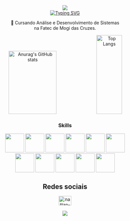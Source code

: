 <div align="center">
  <img src="https://capsule-render.vercel.app/api?type=slice&color=A7A7A7&section=header&height=100">
</div>

<div align="center">
  <a href="https://git.io/typing-svg"><img src="https://readme-typing-svg.demolab.com?font=Fira+Code&size=25&pause=1000&color=FFFFFF&width=250&lines=Hello%2C+there!;I'm+Nattan+Souza!;Keep+learning!" alt="Typing SVG" /></a>
</div>

<div align="center">
  <p>🔭 Cursando Análise e Desenvolvimento de Sistemas<br/> na Fatec de Mogi das Cruzes.<p>
</div>

<div align="center">
  <img src="https://github-readme-stats.vercel.app/api?username=ethanhueh&show_icons=true&hide_border=true&bg_color=E7E7E7" alt="Anurag's GitHub stats" style="width: 55%; max-width: 300px; height: 200px"/>
  <img src="https://github-readme-stats.vercel.app/api/top-langs/?username=ethanhueh&hide_border=true&bg_color=E7E7E7" alt="Top Langs" style="width: 40%; max-width: 300px; height: 250px"/>
</div>

<div align="center">
  <h3><strong>Skills</strong></h3>
</div>

<div align="center">
  <img src ="https://upload.wikimedia.org/wikipedia/commons/thumb/3/38/HTML5_Badge.svg/2048px-HTML5_Badge.svg.png" style="height: 60px">
  <img src ="https://upload.wikimedia.org/wikipedia/commons/thumb/6/62/CSS3_logo.svg/2048px-CSS3_logo.svg.png" style="height: 60px">
  <img src ="https://user-images.githubusercontent.com/25181517/117447155-6a868a00-af3d-11eb-9cfe-245df15c9f3f.png" style="height: 60px">
  <img src ="https://cdn-icons-png.flaticon.com/512/226/226777.png" style="height: 60px">
  <img src ="https://github.com/user-attachments/assets/6a3c4ab9-8bfe-42d1-bc5d-5fe770e11f51" style="height: 60px">
  <img src ="https://upload.wikimedia.org/wikipedia/commons/thumb/2/27/PHP-logo.svg/711px-PHP-logo.svg.png" style="height: 60px">
  </br>
  <img src ="https://raw.githubusercontent.com/isocpp/logos/master/cpp_logo.png" style="height: 60px">
  <img src ="https://github.com/user-attachments/assets/06851a6c-5780-4b9c-b89d-af3b4e605636" style="height: 60px">
  <img src ="https://user-images.githubusercontent.com/25181517/192108891-d86b6220-e232-423a-bf5f-90903e6887c3.png" style="height: 60px">
  <img src ="https://www.northware.mx/wp-content/uploads/2022/09/northware-microsoft-power-bi-logo.png" style="height: 60px">
  <img src="https://github.com/user-attachments/assets/81cdb97b-af4a-4c5c-b912-707bc51a379e" style="height: 60px">
</div>

<div align="center">
  <h2>Redes sociais</h2>
  <a href="https://linkedin.com/in/nattan-silva-de-souza-9999822b7" target="blank"><img align="center" src="https://raw.githubusercontent.com/rahuldkjain/github-profile-readme-generator/master/src/images/icons/Social/linked-in-alt.svg" alt="nattan-silva-de-souza-9999822b7" height="30" width="40" /></a>
  </br>
  </br>
</div>

<div align="center">
  <img src="https://capsule-render.vercel.app/api?type=slice&section=footer&color=A7A7A7&height=100">
</div>

